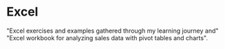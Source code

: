 # Excel
"Excel exercises and examples gathered through my learning journey and"
"Excel workbook for analyzing sales data with pivot tables and charts".
